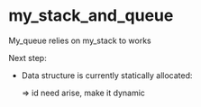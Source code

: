 # my_stack_and_queue


My_queue relies on my_stack to works


Next step: 
- Data structure is currently statically allocated:

    => id need arise, make it dynamic 
